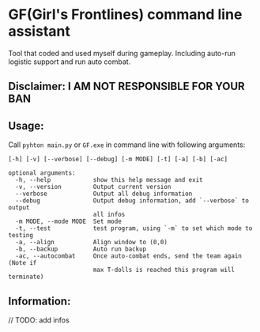 # GF(Girl's Frontlines) command line assistant
Tool that coded and used myself during gameplay. Including auto-run logistic support and run auto combat.

## Disclaimer: I AM NOT RESPONSIBLE FOR YOUR BAN

## Usage:
Call `pyhton main.py` or `GF.exe` in command line with following arguments:

```
[-h] [-v] [--verbose] [--debug] [-m MODE] [-t] [-a] [-b] [-ac]

optional arguments:
  -h, --help            show this help message and exit
  -v, --version         Output current version
  --verbose             Output all debug information
  --debug               Output debug information, add `--verbose` to output
                        all infos
  -m MODE, --mode MODE  Set mode
  -t, --test            test program, using `-m` to set which mode to testing
  -a, --align           Align window to (0,0)
  -b, --backup          Auto run backup
  -ac, --autocombat     Once auto-combat ends, send the team again (Note if
                        max T-dolls is reached this program will terminate)
  ```
## Information:
// TODO: add infos
